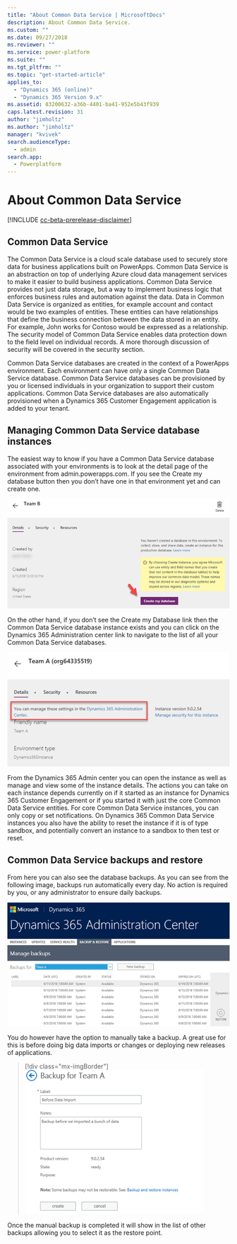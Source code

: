 ```yaml
---
title: "About Common Data Service | MicrosoftDocs"
description: About Common Data Service.
ms.custom: ""
ms.date: 09/27/2018
ms.reviewer: ""
ms.service: power-platform
ms.suite: ""
ms.tgt_pltfrm: ""
ms.topic: "get-started-article"
applies_to: 
  - "Dynamics 365 (online)"
  - "Dynamics 365 Version 9.x"
ms.assetid: 83200632-a36b-4401-ba41-952e5b43f939
caps.latest.revision: 31
author: "jimholtz"
ms.author: "jimholtz"
manager: "kvivek"
search.audienceType: 
  - admin
search.app: 
  - Powerplatform
---
```

# About Common Data Service 

[!INCLUDE [cc-beta-prerelease-disclaimer](../includes/cc-beta-prerelease-disclaimer.md)]

## Common Data Service

The Common Data Service is a cloud scale database used to securely store data for business applications built on PowerApps. Common Data Service is an abstraction on top of underlying Azure cloud data management services to make it easier to build business applications. Common Data Service provides not just data storage, but a way to implement business logic that enforces business rules and automation against the data. Data in Common Data Service is organized as entities, for example account and contact would be two examples of entities. These entities can have relationships that define the business connection between the data stored in an entity. For example, John works for Contoso would be expressed as a relationship. The security model of Common Data Service enables data protection down to the field level on individual records. A more thorough discussion of security will be covered in the security section.

Common Data Service databases are created in the context of a PowerApps environment. Each environment can have only a single Common Data Service database. Common Data Service databases can be provisioned by you or licensed individuals in your organization to support their custom applications. Common Data Service databases are also automatically provisioned when a Dynamics 365 Customer Engagement application is added to your tenant.

## Managing Common Data Service database instances

The easiest way to know if you have a Common Data Service database associated with your environments is to look at the detail page of the environment from admin.powerapps.com. If you see the Create my database button then you don’t have one in that environment yet and can create one.

![Create my database](media/create-my-database.png "Create my database")

On the other hand, if you don’t see the Create my Database link then the Common Data Service database instance exists and you can click on the Dynamics 365 Administration center link to navigate to the list of all your Common Data Service databases.

![Manage settings in Dynamics 365 Administration center](media/manage-in-d365-admin-center.png "Manage settings in Dynamics 365 Administration center")

From the Dynamics 365 Admin center you can open the instance as well as manage and view some of the instance details. The actions you can take on each instance depends currently on if it started as an instance for Dynamics 365 Customer Engagement or if you started it with just the core Common Data Service entities. For core Common Data Service instances, you can only copy or set notifications. On Dynamics 365 Common Data Service instances you also have the ability to reset the instance if it is of type sandbox, and potentially convert an instance to a sandbox to then test or reset.

## Common Data Service backups and restore

From here you can also see the database backups. As you can see from the following image, backups run automatically every day. No action is required by you, or any administrator to ensure daily backups.

![Dynamics 365 Administration center](media/d365-admin-center.png "Dynamics 365 Administration center")

You do however have the option to manually take a backup. A great use for this is before doing big data imports or changes or deploying new releases of applications.

> [!div class="mx-imgBorder"] 
> ![](media/manual-backup.png "Manual backup")

Once the manual backup is completed it will show in the list of other backups allowing you to select it as the restore point.

